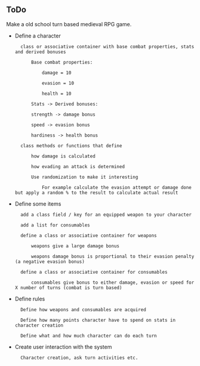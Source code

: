 
## ToDo

Make a old school turn based medieval RPG game.

* Define a character

        class or associative container with base combat properties, stats and derived bonuses
            
            Base combat properties:
            
                damage = 10
            
                evasion = 10
            
                health = 10
            
            Stats -> Derived bonuses:
            
            strength -> damage bonus
            
            speed -> evasion bonus
            
            hardiness -> health bonus
    
        class methods or functions that define 
            
            how damage is calculated
            
            how evading an attack is determined
            
            Use randomization to make it interesting
            
                For example calculate the evasion attempt or damage done but apply a random % to the result to calculate actual result
        
* Define some items

        add a class field / key for an equipped weapon to your character
        
        add a list for consumables
        
        define a class or associative container for weapons
        
            weapons give a large damage bonus
        
            weapons damage bonus is proportional to their evasion penalty (a negative evasion bonus)
        
        define a class or associative container for consumables
        
            consumables give bonus to either damage, evasion or speed for X number of turns (combat is turn based)

* Define rules
    
        Define how weapons and consumables are acquired
        
        Define how many points character have to spend on stats in character creation
        
        Define what and how much character can do each turn
    
* Create user interaction with the system 
    
        Character creation, ask turn activities etc.
